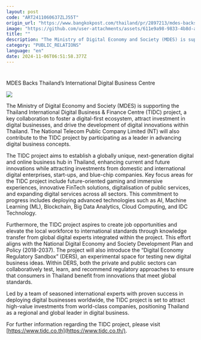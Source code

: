 ```yaml
---
layout: post
code: "ART2411060637ZLJ55T"
origin_url: "https://www.bangkokpost.com/thailand/pr/2897213/mdes-backs-thailands-international-digital-business-centre"
image: "https://github.com/user-attachments/assets/611e9a98-9833-4b8d-a226-fb1c6a42f7f4"
title: ""
description: "The Ministry of Digital Economy and Society (MDES) is supporting the Thailand International Digital Business & Finance Centre (TIDC) project, a key collaboration to foster a digital-first ecosystem, attract investment in digital businesses, and drive the development of digital innovations within Thailand. The National Telecom Public Company Limited (NT) will also contribute to the TIDC project by participating as a leader in advancing digital business concepts."
category: "PUBLIC_RELATIONS"
language: "en"
date: 2024-11-06T06:51:58.377Z
---
```


# 

MDES Backs Thailand’s International Digital Business Centre

![](https://github.com/user-attachments/assets/b119be72-6be7-4dd9-90ff-aee1d4d445b8)

The Ministry of Digital Economy and Society (MDES) is supporting the Thailand International Digital Business & Finance Centre (TIDC) project, a key collaboration to foster a digital-first ecosystem, attract investment in digital businesses, and drive the development of digital innovations within Thailand. The National Telecom Public Company Limited (NT) will also contribute to the TIDC project by participating as a leader in advancing digital business concepts.

The TIDC project aims to establish a globally unique, next-generation digital and online business hub in Thailand, enhancing current and future innovations while attracting investments from domestic and international digital enterprises, start-ups, and blue-chip companies. Key focus areas for the TIDC project include future-oriented gaming and immersive experiences, innovative FinTech solutions, digitalisation of public services, and expanding digital services across all sectors. This commitment to progress includes deploying advanced technologies such as AI, Machine Learning (ML), Blockchain, Big Data Analytics, Cloud Computing, and IDC Technology. 

Furthermore, the TIDC project aspires to create job opportunities and elevate the local workforce to international standards through knowledge transfer from global digital experts integrated within the project. This effort aligns with the National Digital Economy and Society Development Plan and Policy (2018-2037). The project will also introduce the “Digital Economy Regulatory Sandbox” (DERS), an experimental space for testing new digital business ideas. Within DERS, both the private and public sectors can collaboratively test, learn, and recommend regulatory approaches to ensure that consumers in Thailand benefit from innovations that meet global standards. 

Led by a team of seasoned international experts with proven success in deploying digital businesses worldwide, the TIDC project is set to attract high-value investments from world-class companies, positioning Thailand as a regional and global leader in digital business. 

For further information regarding the TIDC project, please visit [https://www.tidc.co.th](https://www.tidc.co.th/).